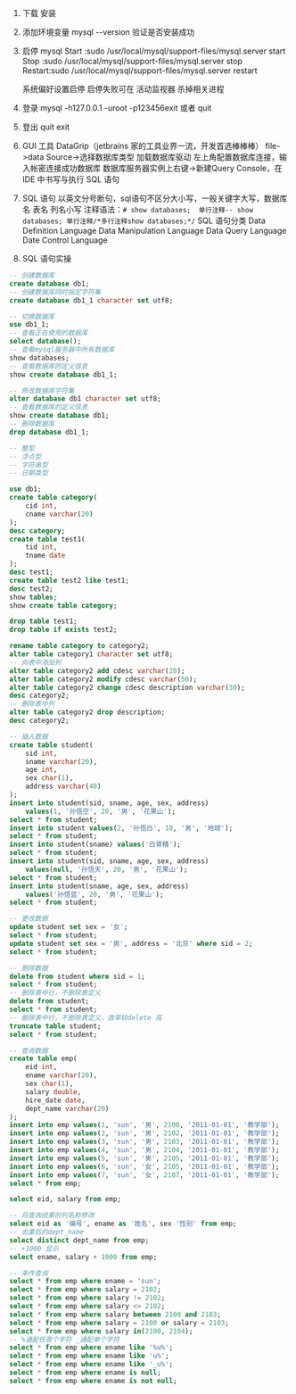 1. 下载 安装
2. 添加环境变量 mysql --version 验证是否安装成功
3. 启停 mysql
    Start  :sudo /usr/local/mysql/support-files/mysql.server start
    Stop   :sudo /usr/local/mysql/support-files/mysql.server stop
    Restart:sudo /usr/local/mysql/support-files/mysql.server restart

    系统偏好设置启停
    启停失败可在 活动监视器 杀掉相关进程
4. 登录 mysql -h127.0.0.1 -uroot -p123456exit 或者 quit
5. 登出 quit exit
6. GUI 工具 DataGrip（jetbrains 家的工具业界一流，开发首选棒棒棒）
    file->data Source->选择数据库类型
    加载数据库驱动
    左上角配置数据库连接，输入帐密连接成功数据库
    数据库服务器实例上右键->新建Query Console，在 IDE 中书写与执行 SQL 语句
7. SQL 语句
    以英文分号断句，sql语句不区分大小写，一般关键字大写，数据库名 表名 列名小写
    注释语法：`# show databases;  单行注释-- show databases; 单行注释/*多行注释show databases;*/`
    SQL 语句分类
        Data Definition Language
        Data Manipulation Language
        Data Query Language
        Date Control Language
8. SQL 语句实操
```sql
-- 创建数据库
create database db1;
-- 创建数据库同时指定字符集
create database db1_1 character set utf8;

-- 切换数据库
use db1_1;
-- 查看正在使用的数据库
select database();
-- 查看mysql服务器中所有数据库
show databases;
-- 查看数据库的定义信息
show create database db1_1;

-- 修改数据库字符集
alter database db1 character set utf8;
-- 查看数据库的定义信息
show create database db1;
-- 删除数据库
drop database db1_1;

-- 整型
-- 浮点型
-- 字符串型
-- 日期类型

use db1;
create table category(
    cid int,
    cname varchar(20)
);
desc category;
create table test1(
    tid int,
    tname date
);
desc test1;
create table test2 like test1;
desc test2;
show tables;
show create table category;

drop table test1;
drop table if exists test2;

rename table category to category2;
alter table category1 character set utf8;
-- 向表中添加列
alter table category2 add cdesc varchar(20);
alter table category2 modify cdesc varchar(50);
alter table category2 change cdesc description varchar(30);
desc category2;
-- 删除表中列
alter table category2 drop description;
desc category2;

-- 插入数据
create table student(
    sid int,
    sname varchar(20),
    age int,
    sex char(1),
    address varchar(40)
);
insert into student(sid, sname, age, sex, address)
    values(1, '孙悟空', 20, '男', '花果山');
select * from student;
insert into student values(2, '孙悟白', 10, '男', '地球');
select * from student;
insert into student(sname) values('白骨精');
select * from student;
insert into student(sid, sname, age, sex, address)
    values(null, '孙悟天', 20, '男', '花果山');
select * from student;
insert into student(sname, age, sex, address)
    values('孙悟蓝', 20, '男', '花果山');
select * from student;

-- 更改数据
update student set sex = '女';
select * from student;
update student set sex = '男', address = '北京' where sid = 2;
select * from student;

-- 删除数据
delete from student where sid = 1;
select * from student;
-- 删除表中行，不删除表定义
delete from student;
select * from student;
-- 删除表中行，不删除表定义，效率较delete 高
truncate table student;
select * from student;

-- 查询数据
create table emp(
    eid int,
    ename varchar(20),
    sex char(1),
    salary double,
    hire_date date,
    dept_name varchar(20)
);
insert into emp values(1, 'sun', '男', 2100, '2011-01-01', '教学部');
insert into emp values(2, 'sun', '男', 2102, '2011-01-01', '教学部');
insert into emp values(3, 'sun', '男', 2103, '2011-01-01', '教学部');
insert into emp values(4, 'sun', '男', 2104, '2011-01-01', '教学部');
insert into emp values(5, 'sun', '男', 2105, '2011-01-01', '教学部');
insert into emp values(6, 'sun', '女', 2105, '2011-01-01', '教学部');
insert into emp values(7, 'sun', '女', 2107, '2011-01-01', '教学部');
select * from emp;

select eid, salary from emp;

-- 将查询结果的列名称修改
select eid as '编号', ename as '姓名', sex '性别' from emp;
-- 去重后的dept_name
select distinct dept_name from emp;
-- +1000 显示
select ename, salary + 1000 from emp;

-- 条件查询
select * from emp where ename = 'sun';
select * from emp where salary = 2102;
select * from emp where salary != 2102;
select * from emp where salary <> 2102;
select * from emp where salary between 2100 and 2103;
select * from emp where salary = 2100 or salary = 2103;
select * from emp where salary in(2100, 2104);
-- %通配任意个字符 _通配单个字符
select * from emp where ename like '%u%';
select * from emp where ename like 'u%';
select * from emp where ename like '_u%';
select * from emp where ename is null;
select * from emp where ename is not null;
```
